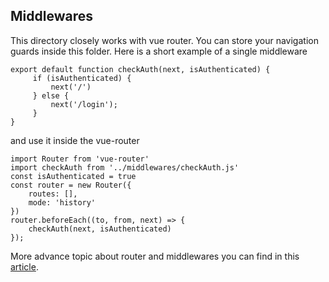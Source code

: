 ## Middlewares

This directory closely works with vue router. You can store your navigation guards inside this folder. Here is a short example of a single middleware

    export default function checkAuth(next, isAuthenticated) {  
	     if (isAuthenticated) { 
		     next('/') 
		 } else {
			 next('/login'); 
		 }
	}

and use it inside the vue-router

    import Router from 'vue-router'  
    import checkAuth from '../middlewares/checkAuth.js'  
    const isAuthenticated = true  
    const router = new Router({  
	    routes: [],  
	    mode: 'history'  
    })  
    router.beforeEach((to, from, next) => {  
	    checkAuth(next, isAuthenticated)
    });

More advance topic about router and middlewares you can find in this [article](https://itnext.io/vue-tricks-smart-router-for-vuejs-93c287f46b50).
